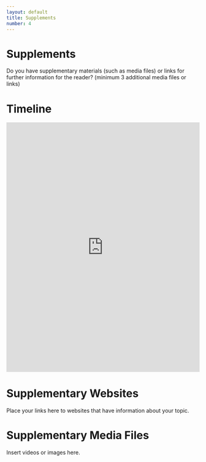 ```yaml
---
layout: default
title: Supplements
number: 4
---
```


# Supplements

Do you have supplementary materials (such as media files) or links for further information for the reader? (minimum 3 additional media files or links)

# Timeline

<iframe class='timeline-iframe' src='https://cdn.knightlab.com/libs/timeline3/latest/embed/index.html?source=1ggyFnihALsjnK22MpUlcurmowEgVLBcoK-D8aGK1y2I&font=Default&lang=en&initial_zoom=2&height=650' width='100%' height='650' webkitallowfullscreen mozallowfullscreen allowfullscreen frameborder='0'></iframe> 

# Supplementary Websites

Place your links here to websites that have information about your topic.

# Supplementary Media Files

Insert videos or images here.
